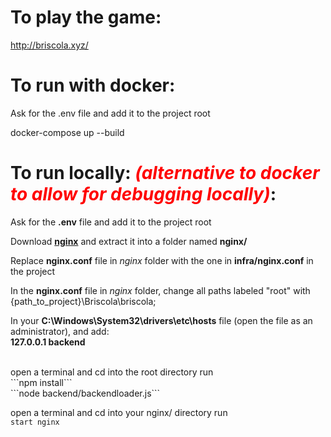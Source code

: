 # To play the game:
http://briscola.xyz/
</br>
# To run with docker:

Ask for the .env file and add it to the project root

docker-compose up --build
</br>
# To run locally: *<font color="red">(alternative to docker to allow for debugging locally)</font>*:

Ask for the **.env** file and add it to the project root

Download **[nginx](http://nginx.org/en/download.html)** and extract it into a folder named **nginx/**

Replace **nginx.conf** file in *nginx* folder with the one in **infra/nginx.conf** in the project

In the **nginx.conf** file in *nginx* folder, change all paths labeled "root" with {path_to_project}\Briscola\briscola;

In your **C:\Windows\System32\drivers\etc\hosts** file (open the file as an administrator), and add: 
</br>**127.0.0.1 backend**

</br>
open a terminal and cd into the root directory run </br>
```npm install``` </br>
```node backend/backendloader.js```

open a terminal and cd into your nginx/ directory run</br>
```start nginx```
